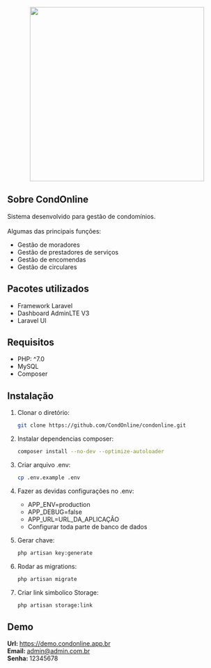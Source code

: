 <p align="center"><img src="http://demo.condonline.app.br/adminlte/dist/img/CondOnlineLogoFull.png" width="400"></p>

## Sobre CondOnline

Sistema desenvolvido para gestão de condomínios.
<br><br>
Algumas das principais funções:

- Gestão de moradores
- Gestão de prestadores de serviços
- Gestão de encomendas
- Gestão de circulares

## Pacotes utilizados

- Framework Laravel
- Dashboard AdminLTE V3
- Laravel UI

## Requisitos

- PHP: ^7.0
- MySQL
- Composer

## Instalação

1. Clonar o diretório:

   ```sh
   git clone https://github.com/CondOnline/condonline.git
   ```

2. Instalar dependencias composer:

   ```sh
   composer install --no-dev --optimize-autoloader
   ```
   
2. Criar arquivo .env:

      ```sh
      cp .env.example .env
      ```
   
3. Fazer as devidas configurações no .env:

    - APP_ENV=production
    - APP_DEBUG=false
    - APP_URL=URL_DA_APLICAÇÂO
    - Configurar toda parte de banco de dados
    
4. Gerar chave:

      ```sh
      php artisan key:generate
      ```
   
5. Rodar as migrations:

      ```sh
      php artisan migrate
      ```
   
5. Criar link simbolico Storage:

     ```sh
     php artisan storage:link
     ```

## Demo

<b>Url: </b>https://demo.condonline.app.br
<br>
<b>Email: </b>admin@admin.com.br
<br>
<b>Senha: </b>12345678

